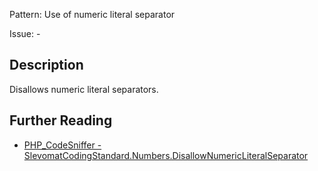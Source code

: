 Pattern: Use of numeric literal separator

Issue: -

## Description

Disallows numeric literal separators.

## Further Reading

* [PHP_CodeSniffer - SlevomatCodingStandard.Numbers.DisallowNumericLiteralSeparator](https://github.com/slevomat/coding-standard/blob/master/doc/numbers.md#slevomatcodingstandardnumbersdisallownumericliteralseparator-)